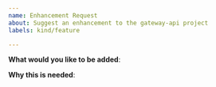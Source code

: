 ```yaml
---
name: Enhancement Request
about: Suggest an enhancement to the gateway-api project
labels: kind/feature

---
```

<!-- Please only use this template for submitting enhancement requests -->

<!--
WARNING: depending on the scope of the enhancement you may be asked to use the
GEP process to build consensus around a proposed change. Please carefully read
through the GEP overview and include a link to the prerequisite GEP discussion
when submitting this issue:
https://gateway-api.sigs.k8s.io/geps/overview/
-->

**What would you like to be added**:

**Why this is needed**:

